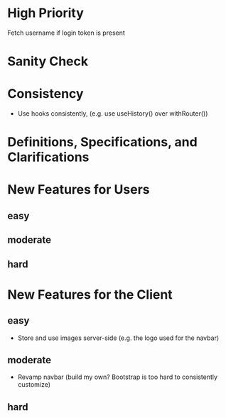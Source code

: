 # High Priority

Fetch username if login token is present

# Sanity Check


# Consistency

* Use hooks consistently, (e.g. use useHistory() over withRouter())


# Definitions, Specifications, and Clarifications


# New Features for Users

## easy

## moderate

## hard


# New Features for the Client

## easy

* Store and use images server-side (e.g. the logo used for the navbar)

## moderate

* Revamp navbar (build my own? Bootstrap is too hard to consistently customize)

## hard





